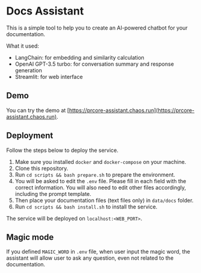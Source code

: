 # Docs Assistant

This is a simple tool to help you to create an AI-powered chatbot for your documentation.

What it used:

- LangChain: for embedding and similarity calculation
- OpenAI GPT-3.5 turbo: for conversation summary and response generation
- Streamlit: for web interface

## Demo

You can try the demo at [https://prcore-assistant.chaos.run](https://prcore-assistant.chaos.run).

## Deployment

Follow the steps below to deploy the service.

1. Make sure you installed `docker` and `docker-compose` on your machine.
2. Clone this repository.
3. Run `cd scripts && bash prepare.sh` to prepare the environment. 
4. You will be asked to edit the `.env` file. Please fill in each field with the correct information. You will also need to edit other files accordingly, including the prompt template.
5. Then place your documentation files (text files only) in `data/docs` folder.
6. Run `cd scripts && bash install.sh` to install the service.

The service will be deployed on `localhost:<WEB_PORT>`.

## Magic mode

If you defined `MAGIC_WORD` in `.env` file, when user input the magic word,
the assistant will allow user to ask any question, even not related to the documentation.
